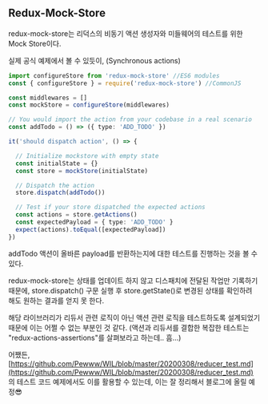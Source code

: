 ## Redux-Mock-Store

redux-mock-store는 리덕스의 비동기 액션 생성자와 미들웨어의 테스트를 위한 Mock Store이다.

실제 공식 예제에서 볼 수 있듯이, (Synchronous actions)
```typescript
import configureStore from 'redux-mock-store' //ES6 modules
const { configureStore } = require('redux-mock-store') //CommonJS

const middlewares = []
const mockStore = configureStore(middlewares)

// You would import the action from your codebase in a real scenario
const addTodo = () => ({ type: 'ADD_TODO' })

it('should dispatch action', () => {

  // Initialize mockstore with empty state
  const initialState = {}
  const store = mockStore(initialState)

  // Dispatch the action
  store.dispatch(addTodo())

  // Test if your store dispatched the expected actions
  const actions = store.getActions()
  const expectedPayload = { type: 'ADD_TODO' }
  expect(actions).toEqual([expectedPayload])
})
```
addTodo 액션이 올바른 payload를 반환하는지에 대한 테스트를 진행하는 것을 볼 수 있다.

redux-mock-store는 상태를 업데이트 하지 않고 디스패치에 전달된 작업만 기록하기 때문에, store.dispatch() 구문 실행 후 store.getState()로 변경된 상태를 확인하려 해도 원하는 결과를 얻지 못 한다.

해당 라이브러리가 리듀서 관련 로직이 아닌 액션 관련 로직을 테스트하도록 설계되었기 때문에 이는 어쩔 수 없는 부분인 것 같다. (액션과 리듀서를 결합한 복잡한 테스트는 "redux-actions-assertions"를 살펴보라고 하는데.. 흠...)

어쨌든, [https://github.com/Pewww/WIL/blob/master/20200308/reducer_test.md](https://github.com/Pewww/WIL/blob/master/20200308/reducer_test.md) 의 테스트 코드 예제에서도 이를 활용할 수 있는데, 이는 잘 정리해서 블로그에 올릴 예정😎

